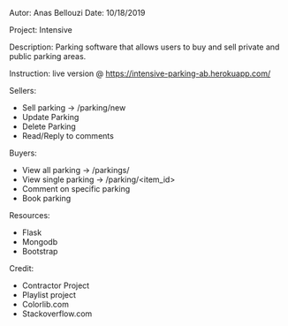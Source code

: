 Autor: Anas Bellouzi
Date: 10/18/2019

Project: Intensive

Description: Parking software that allows users to buy and sell private and public parking areas.

Instruction: live version @ https://intensive-parking-ab.herokuapp.com/

Sellers:
  - Sell parking -> /parking/new
  - Update Parking
  - Delete Parking
  - Read/Reply to comments

Buyers:
  - View all parking -> /parkings/
  - View single parking -> /parking/<item_id>
  - Comment on specific parking
  - Book parking

Resources:
  - Flask
  - Mongodb
  - Bootstrap

Credit:
  - Contractor Project
  - Playlist project
  - Colorlib.com
  - Stackoverflow.com
